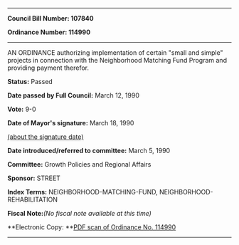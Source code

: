 

********

**Council Bill Number: 107840**
   
**Ordinance Number: 114990**
********

 AN ORDINANCE authorizing implementation of certain "small and simple" projects in connection with the Neighborhood Matching Fund Program and providing payment therefor.

**Status:** Passed
   
**Date passed by Full Council:** March 12, 1990
   
**Vote:** 9-0
   
**Date of Mayor's signature:** March 18, 1990
   
[(about the signature date)](/~public/approvaldate.htm)
   
   
   
**Date introduced/referred to committee:** March 5, 1990
   
**Committee:** Growth Policies and Regional Affairs
   
**Sponsor:** STREET
   
   
**Index Terms:** NEIGHBORHOOD-MATCHING-FUND, NEIGHBORHOOD-REHABILITATION

**Fiscal Note:**_(No fiscal note available at this time)_

**Electronic Copy: **[PDF scan of Ordinance No. 114990](/~archives/Ordinances/Ord_114990.pdf)

********

